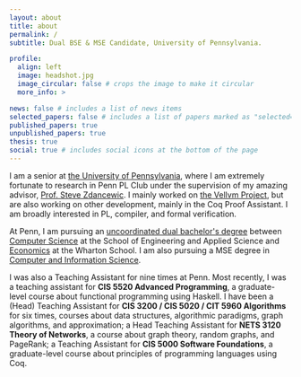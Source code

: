 ```yaml
---
layout: about
title: about
permalink: /
subtitle: Dual BSE & MSE Candidate, University of Pennsylvania.

profile:
  align: left
  image: headshot.jpg
  image_circular: false # crops the image to make it circular
  more_info: >

news: false # includes a list of news items
selected_papers: false # includes a list of papers marked as "selected={true}"
published_papers: true
unpublished_papers: true
thesis: true
social: true # includes social icons at the bottom of the page
---
```



I am a senior at [the University of Pennsylvania](https://www.upenn.edu/), where I am extremely fortunate to research in Penn PL Club under the supervision of my amazing advisor, [Prof. Steve Zdancewic](https://www.cis.upenn.edu/~stevez/). I mainly worked on [the Vellvm Project](https://github.com/vellvm/vellvm), but are also working on other development, mainly in the Coq Proof Assistant. I am broadly interested in PL, compiler, and formal verification.

At Penn, I am pursuing an [uncoordinated dual bachelor's degree](https://undergrad-inside.wharton.upenn.edu/dual-degree-wharton/) between [Computer Science](https://www.cis.upenn.edu/) at the School of Engineering and Applied Science and [Economics](https://undergrad.wharton.upenn.edu/) at the Wharton School. I am also pursuing a MSE degree in [Computer and Information Science](https://www.cis.upenn.edu/graduate/program-offerings/mse-in-cis/).

I was also a Teaching Assistant for nine times at Penn. Most recently, I was a teaching assistant for **CIS 5520 Advanced Programming**, a graduate-level course about functional programming using Haskell. I have been a (Head) Teaching Assistant for **CIS 3200 / CIS 5020 / CIT 5960 Algorithms** for six times, courses about data structures, algorithmic paradigms, graph algorithms, and approximation; a Head Teaching Assistant for **NETS 3120 Theory of Networks**, a course about graph theory, random graphs, and PageRank; a Teaching Assistant for **CIS 5000 Software Foundations**, a graduate-level course about principles of programming languages using Coq.
